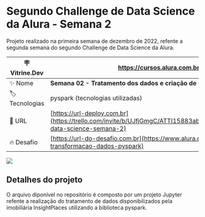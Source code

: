 # Segundo Challenge de Data Science da Alura - Semana 2

Projeto realizado na primeira semana de dezembro de 2022, refente a segunda semana do segundo Challenge de Data Science da Alura.

| :placard: Vitrine.Dev |https://cursos.alura.com.br/vitrinedev/marceloviana1991|
| -------------  | --- |
| :sparkles: Nome        | **Semana 02 - Tratamento dos dados e criação de um modelo de regressão com PySpark**
| :label: Tecnologias | pyspark (tecnologias utilizadas)
| :rocket: URL         | [https://url-deploy.com.br](https://trello.com/invite/b/UJfjGmgC/ATTI15883abdf3d47dfb42a6ce05434134bd316FF23B/challenge-data-science-semana-2)
| :fire: Desafio     | [https://url-do-desafio.com.br](https://www.alura.com.br/challenges/data-science-2/semana-01-transformacao-dados-pyspark)

<!-- Inserir imagem com a #vitrinedev ao final do link -->
![](https://images-ext-2.discordapp.net/external/RdqsekfuU998Azm8rNiZ-KI5RHhsIVkIP8EvAfLSwNg/https/opengraph.githubassets.com/1b8dfe89c7233513a4b8f33af674d51a688c4101d16cc1e46b6d986aece56f60/marceloviana1991/--Challenge-2-Data-Science_Projeto2d4-#vitrinedev)

## Detalhes do projeto

O arquivo diponível no repositório é composto por um projeto Jupyter refente a realização do tratamento de dados disponibilizados pela imobiliária InsightPlaces utilizando a biblioteca pyspark.

